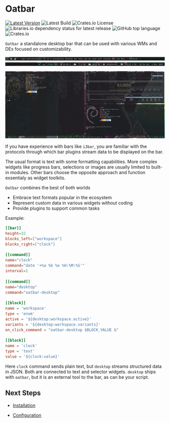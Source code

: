 # Oatbar

[![Latest Version](https://img.shields.io/crates/v/oatbar.svg)](https://crates.io/crates/oatbar)
![Latest Build](https://img.shields.io/github/actions/workflow/status/igor-petruk/oatbar/on-push.yml)
![Crates.io License](https://img.shields.io/crates/l/oatbar)
![Libraries.io dependency status for latest release](https://img.shields.io/librariesio/release/cargo/oatbar)
![GitHub top language](https://img.shields.io/github/languages/top/igor-petruk/oatbar)
![Crates.io](https://img.shields.io/crates/d/oatbar?label=Cargo.io%20downloads)

`Oatbar` a standalone desktop bar that can be used with various WMs and DEs focused
on customizability.

![Panel Left](panel-sample-left.png)
![Panel Right](panel-sample-right.png)

[![Screenshot](https://raw.githubusercontent.com/igor-petruk/oatbar-media/main/screenshot-mini.png)](https://raw.githubusercontent.com/igor-petruk/oatbar-media/main/screenshot.png)

If you have experience with bars like `i3bar`, you are familiar with the protocols 
through which bar plugins stream data to be displayed on the bar. 

The usual format is text with some formatting capabilities. More complex widgets like
progress bars, selections or images are usually limited to built-in modules. 
Other bars choose the opposite approach and function exsentialy as widget toolkits.

`Oatbar` combines the best of both worlds

* Embrace text formats popular in the ecosystem 
* Represent custom data in various widgets without coding
* Provide plugins to support common tasks

Example:

```toml
[[bar]]
height=32
blocks_left=["workspace"]
blocks_right=["clock"]

[[command]]
name="clock"
command="date '+%a %b %e %H:%M:%S'"
interval=1

[[command]]
name="desktop"
command="oatbar-desktop"

[[block]]
name = 'workspace'
type = 'enum'
active = '${desktop:workspace.active}'
variants = '${desktop:workspace.variants}'
on_click_command = "oatbar-desktop $BLOCK_VALUE &"

[[block]]
name = 'clock'
type = 'text'
value = '${clock:value}'
```

Here `clock` command sends plain text, but `desktop` streams
structured data in JSON. Both are connected to text and selector
widgets. `desktop` ships with `oatbar`, but it is an external tool
to the bar, as can be your script.

## Next Steps

* [Installation](./installation.md)

* [Configuration](./configuration)
